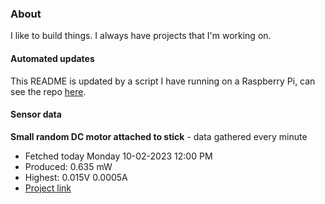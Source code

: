 ### About
I like to build things. I always have projects that I'm working on.

#### Automated updates
This README is updated by a script I have running on a Raspberry Pi, can see the repo [here](https://github.com/jdc-cunningham/raspi-git-repo-updater).

#### Sensor data


**Small random DC motor attached to stick** - data gathered every minute
- Fetched today Monday 10-02-2023 12:00 PM
- Produced: 0.635 mW
- Highest: 0.015V 0.0005A
- [Project link](https://github.com/jdc-cunningham/turbine-raspi)